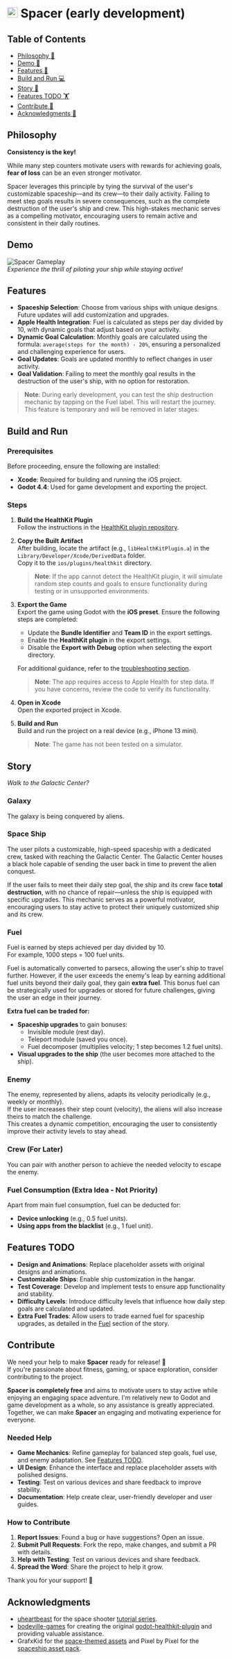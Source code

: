  # <img src="./assets/icons/256.png" alt="icon" width="24" height="24" /> Spacer (early development)

## Table of Contents
- [Philosophy 🤔](#philosophy)
- [Demo 🎥](#demo)
- [Features 🌟](#features)
- [Build and Run 💻](#build-and-run)
- [Story 📖](#story)
- [Features TODO 🏋️](#features-todo)
- [Contribute 🙌](#contribute)
- [Acknowledgments 🙇](#acknowledgments)

## Philosophy

**Consistency is the key!**

While many step counters motivate users with rewards for achieving goals, **fear of loss** can be an even stronger motivator.  

Spacer leverages this principle by tying the survival of the user's customizable spaceship—and its crew—to their daily activity. Failing to meet step goals results in severe consequences, such as the complete destruction of the user's ship and crew. This high-stakes mechanic serves as a compelling motivator, encouraging users to remain active and consistent in their daily routines.

## Demo

![Spacer Gameplay](./docs/spacer.gif)  
*Experience the thrill of piloting your ship while staying active!*

## Features
- **Spaceship Selection**: Choose from various ships with unique designs. Future updates will add customization and upgrades.
- **Apple Health Integration**: Fuel is calculated as steps per day divided by 10, with dynamic goals that adjust based on your activity.
- **Dynamic Goal Calculation**: Monthly goals are calculated using the formula: `average(steps for the month) - 20%`, ensuring a personalized and challenging experience for users.
- **Goal Updates**: Goals are updated monthly to reflect changes in user activity.
- **Goal Validation**: Failing to meet the monthly goal results in the destruction of the user's ship, with no option for restoration.

> **Note**: During early development, you can test the ship destruction mechanic by tapping on the Fuel label. This will restart the journey. This feature is temporary and will be removed in later stages.

## Build and Run

### Prerequisites
Before proceeding, ensure the following are installed:
- **Xcode**: Required for building and running the iOS project.
- **Godot 4.4**: Used for game development and exporting the project.

### Steps

1. **Build the HealthKit Plugin**  
   Follow the instructions in the [HealthKit plugin repository](https://github.com/slowestmonkey/godot-healthkit-plugin).

2. **Copy the Built Artifact**  
   After building, locate the artifact (e.g., `libHealthKitPlugin.a`) in the `Library/Developer/Xcode/DerivedData` folder.  
   Copy it to the `ios/plugins/healthkit` directory.  
   > **Note**: If the app cannot detect the HealthKit plugin, it will simulate random step counts and goals to ensure functionality during testing or in unsupported environments.

3. **Export the Game**  
   Export the game using Godot with the **iOS preset**. Ensure the following steps are completed:  
   - Update the **Bundle Identifier** and **Team ID** in the export settings.  
   - Enable the **HealthKit plugin** in the export settings.  
   - Disable the **Export with Debug** option when selecting the export directory.  

   For additional guidance, refer to the [troubleshooting section](https://github.com/slowestmonkey/godot-healthkit-plugin?tab=readme-ov-file#troubleshooting).  

   > **Note**: The app requires access to Apple Health for step data. If you have concerns, review the code to verify its functionality.

4. **Open in Xcode**  
   Open the exported project in Xcode.

5. **Build and Run**  
   Build and run the project on a real device (e.g., iPhone 13 mini).  
   > **Note**: The game has not been tested on a simulator.

## Story

*Walk to the Galactic Center?*

### Galaxy

The galaxy is being conquered by aliens.

### Space Ship

The user pilots a customizable, high-speed spaceship with a dedicated crew, tasked with reaching the Galactic Center. The Galactic Center houses a black hole capable of sending the user back in time to prevent the alien conquest.  

If the user fails to meet their daily step goal, the ship and its crew face **total destruction**, with no chance of repair—unless the ship is equipped with specific upgrades. This mechanic serves as a powerful motivator, encouraging users to stay active to protect their uniquely customized ship and its crew.

### Fuel

Fuel is earned by steps achieved per day divided by 10.  
For example, 1000 steps = 100 fuel units.  

Fuel is automatically converted to parsecs, allowing the user's ship to travel further. However, if the user exceeds the enemy's leap by earning additional fuel units beyond their daily goal, they gain **extra fuel**. This bonus fuel can be strategically used for upgrades or stored for future challenges, giving the user an edge in their journey.

**Extra fuel can be traded for:**
- **Spaceship upgrades** to gain bonuses:
  - Invisible module (rest day).
  - Teleport module (saved you once).
  - Fuel decomposer (multiplies velocity; 1 step becomes 1.2 fuel units).
- **Visual upgrades to the ship** (the user becomes more attached to the ship).

### Enemy

The enemy, represented by aliens, adapts its velocity periodically (e.g., weekly or monthly).  
If the user increases their step count (velocity), the aliens will also increase theirs to match the challenge.  
This creates a dynamic competition, encouraging the user to consistently improve their activity levels to stay ahead.

### Crew (For Later)

You can pair with another person to achieve the needed velocity to escape the enemy.

### Fuel Consumption (Extra Idea - Not Priority)

Apart from main fuel consumption, fuel can be deducted for:
- **Device unlocking** (e.g., 0.5 fuel units).
- **Using apps from the blacklist** (e.g., 1 fuel unit).

## Features TODO
- **Design and Animations**: Replace placeholder assets with original designs and animations.
- **Customizable Ships**: Enable ship customization in the hangar.
- **Test Coverage**: Develop and implement tests to ensure app functionality and stability.
- **Difficulty Levels**: Introduce difficulty levels that influence how daily step goals are calculated and updated.
- **Extra Fuel Trades**: Allow users to trade earned fuel for spaceship upgrades, as detailed in the [Fuel](#fuel) section of the story.

## Contribute
We need your help to make **Spacer** ready for release! 🚀  
If you're passionate about fitness, gaming, or space exploration, consider contributing to the project.  

**Spacer is completely free** and aims to motivate users to stay active while enjoying an engaging space adventure. I'm relatively new to Godot and game development as a whole, so any assistance is greatly appreciated. Together, we can make **Spacer** an engaging and motivating experience for everyone.  

### Needed Help
- **Game Mechanics**: Refine gameplay for balanced step goals, fuel use, and enemy adaptation. See [Features TODO](#features-todo).
- **UI Design**: Enhance the interface and replace placeholder assets with polished designs.
- **Testing**: Test on various devices and share feedback to improve stability.
- **Documentation**: Help create clear, user-friendly developer and user guides.

### How to Contribute

1. **Report Issues**: Found a bug or have suggestions? Open an issue.  
2. **Submit Pull Requests**: Fork the repo, make changes, and submit a PR with details.  
3. **Help with Testing**: Test on various devices and share feedback.  
4. **Spread the Word**: Share the project to help it grow.

Thank you for your support! 🙇

## Acknowledgments

- [uheartbeast](https://github.com/uheartbeast) for the space shooter [tutorial series](https://www.youtube.com/watch?v=zUeLesdL7lE&list=PL9FzW-m48fn09w6j8NowI_pSBVcsb3V78).
- [bodeville-games](https://github.com/bodeville-games) for creating the original [godot-healthkit-plugin](https://github.com/bodeville-games/godot-healthkit-plugin) and providing valuable assistance.
- GrafxKid for the [space-themed assets](https://opengameart.org/content/arcade-space-shooter-game-assets) and Pixel by Pixel for the [spaceship asset pack](https://pixel-by-pixel.itch.io/alcwilliam-space-ship-pack).

